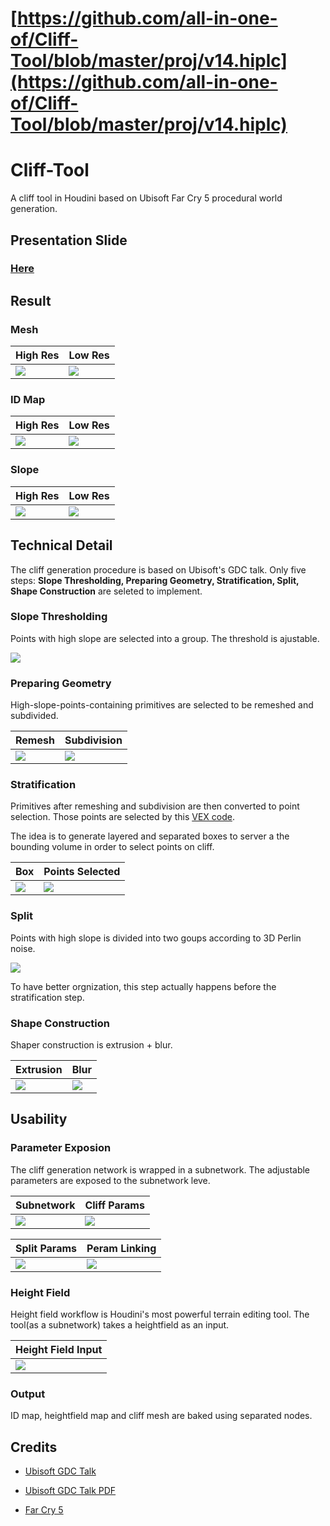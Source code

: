 # [https://github.com/all-in-one-of/Cliff-Tool/blob/master/proj/v14.hiplc](https://github.com/all-in-one-of/Cliff-Tool/blob/master/proj/v14.hiplc)
# Cliff-Tool

A cliff tool in Houdini based on Ubisoft Far Cry 5 procedural world generation.

## Presentation Slide

### [Here](https://docs.google.com/presentation/d/1ThLG4NI-RBY0QDLCUxiAr70xsRe6HJ0myi9M_S88cLg/edit?usp=sharing)

## Result

### Mesh

|High Res|Low Res|
|-|-|
|![](img/mesh_1.png)|![](img/mesh_2.png)|

### ID Map

|High Res|Low Res|
|-|-|
|![](img/id_1.png)|![](img/id_2.png)|

### Slope

|High Res|Low Res|
|-|-|
|![](img/slope_2.png)|![](img/slope_1.png)|

## Technical Detail

The cliff generation procedure is based on Ubisoft's GDC talk. Only five steps: **Slope Thresholding, Preparing Geometry, Stratification, Split, Shape Construction** are seleted to implement.

### Slope Thresholding

Points with high slope are selected into a group. The threshold is ajustable.

![](img/slope_thresh.png)

### Preparing Geometry

High-slope-points-containing primitives are selected to be remeshed and subdivided.

|Remesh|Subdivision|
|-|-|
|![](img/remesh.png)|![](img/subdivision.png)|

### Stratification

Primitives after remeshing and subdivision are then converted to point selection. Those points are selected by this [VEX code](VEX/straticification).

The idea is to generate layered and separated boxes to server a the bounding volume in order to select points on cliff.

|Box|Points Selected|
|-|-|
|![](img/stra_box.png)|![](img/stra_points.png)|

### Split

Points with high slope is divided into two goups according to 3D Perlin noise.

![](img/noise_grouping.png)

To have better orgnization, this step actually happens before the stratification step.

### Shape Construction

Shaper construction is extrusion + blur.

|Extrusion|Blur|
|-|-|
|![](img/extrusion.png)|![](img/blur.png)|

## Usability

### Parameter Exposion

The cliff generation network is wrapped in a subnetwork. The adjustable parameters are exposed to the subnetwork leve.

|Subnetwork|Cliff Params|
|-|-|
|![](img/subnetwork.png)|![](img/cliff_param.png)|

|Split Params|Peram Linking|
|-|-|
|![](img/split_param.png)|![](img/parameter_linking.png)|

### Height Field

Height field workflow is Houdini's most powerful terrain editing tool. The tool(as a subnetwork) takes a heightfield as an input.

|Height Field Input|
|-|
|![](img/heightfield_input.png)|


### Output

ID map, heightfield map and cliff mesh are baked using separated nodes. 


## Credits

- [Ubisoft GDC Talk](https://www.youtube.com/watch?v=NfizT369g60)

- [Ubisoft GDC Talk PDF](https://twvideo01.ubm-us.net/o1/vault/gdc2018/presentations/ProceduralWorldGeneration.pdf)

- [Far Cry 5](https://en.wikipedia.org/wiki/Far_Cry_5)

